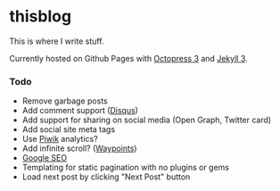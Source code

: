 # thisblog
This is where I write stuff.

Currently hosted on Github Pages with [Octopress 3](https://github.com/octopress/octopress) and [Jekyll 3](https://github.com/jekyll/jekyll).

### Todo
- Remove garbage posts
- Add comment support ([Disqus](https://disqus.com/))
- Add support for sharing on social media (Open Graph, Twitter card)
- Add social site meta tags
- Use [Piwik](http://piwik.org/) analytics?
- Add infinite scroll? ([Waypoints](http://imakewebthings.com/waypoints/shortcuts/infinite-scroll/))
- [Google SEO](https://www.google.com/webmasters/)
- Templating for static pagination with no plugins or gems
- Load next post by clicking "Next Post" button
